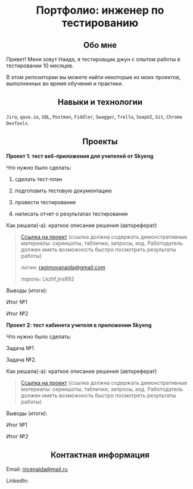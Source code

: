 <h1 align="center">Портфолио: инженер по тестированию</h1>

<h2 align="center">Обо мне</h3>

Привет! Меня зовут Наида, я тестировщик джун с опытом работы в тестировании 10 месяцев.

В этом репозитории вы можете найти некоторые из моих проектов, выполненных во время обучения и практики.

<h2 align="center">Навыки и технологии</h2>

`Jira`, `qase.io`, `SQL`, `Postman`, `Fiddler`, `Swagger`, `Trello`,
`SoapUI`, `Git`, `Chrome DevTools`.

<h2 align="center">Проекты</h2>

**Проект 1: тест веб-приложения для учителей от Skyeng**

Что нужно было сделать:

1. сделать тест-план

2. подготовить тестовую документацию

3. провести тестирование

4. написать отчет о результатах тестирования

Как решала(-а): краткое описание решения (автореферат)

> [Ссылка на проект](https://ragimovna.atlassian.net/wiki/spaces/1/pages/4784185/1+2) (ссылка должна содержать демонстративные материалы: скриншоты, таблички, запросы, код. Работодатель должен иметь возможность быстро посмотреть результаты работы)
>
> *логин*: ragimovanaida@gmail.com
>
> *пароль*: Lkzhf,jns892

Выводы (итоги):

Итог №1

Итог №2

**Проект 2: тест кабинета учителя в приложении Skyeng**

Что нужно было сделать:

Задача №1

Задача №2.

Как решала(-а): краткое описание решения (автореферат)

> [Ссылка на проект](https://ragimovna.atlassian.net/wiki/spaces/1/pages/4784185/1+2) (ссылка должна содержать демонстративные материалы: скриншоты, таблички, запросы, код. Работодатель должен иметь возможность быстро посмотреть результаты работы)

Выводы (итоги):

Итог №1

Итог №2

<h2 align="center">Контактная информация</h3>

Email: nicenaida@mail.ru

LinkedIn: 
